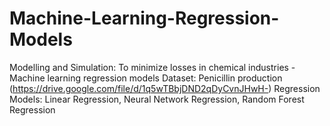 # Machine-Learning-Regression-Models
Modelling and Simulation: To minimize losses in chemical industries - Machine learning regression models 
Dataset: Penicillin production (https://drive.google.com/file/d/1q5wTBbjDND2qDyCvnJHwH-)
Regression Models: Linear Regression, Neural Network Regression, Random Forest Regression

